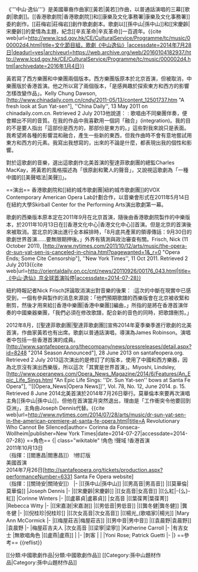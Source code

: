 《'''中山·逸仙'''》是美國華裔作曲家[[黃若|黃若]]作曲，以普通話演唱的三幕[[歌劇|歌劇]]。[[香港歌劇院|香港歌劇院]]和[[康樂及文化事務署|康樂及文化事務署]]委約創作。[[莊梅岩|莊梅岩]]創作歌劇劇本。歌劇以[[孫中山|孫中山]]和[[宋慶齡|宋慶齡]]的愛情為主題，紀念[[辛亥革命|辛亥革命]]一百週年。<ref name="GOVT">{{cite web|url=http://www.lcsd.gov.hk/CE/CulturalService/Programme/tc/music/000002d4.html|title=文化節目組，歌劇《中山逸仙》|accessdate=2014年7月28日|deadurl=yes|archiveurl=https://web.archive.org/web/20160104182937/http://www.lcsd.gov.hk/CE/CulturalService/Programme/tc/music/000002d4.html|archivedate=2016年1月4日}}</ref>

黃若寫了西方樂團和中樂團兩個版本。西方樂團版原本於北京首演，但被取消，中樂團版於香港首演。他之所以寫了兩個版本，「是感興趣於探索東方和西方的影響怎樣改變作品」。<ref name="DAWSON">Kelly Chung Dawson, [http://www.chinadaily.com.cn/cndy/2011-05/13/content_12501737.htm  "A fresh look at Sun Yat-sen"], ''China Daily'', 13 May 2011 on chinadaily.com.cn.  Retrieved 2 July 2013</ref>他說道：
: 歌唱由不同樂團伴奏，便會顯出不同的音質。在我的作品中我喜歡用一個詞「融合」(integration)。我的目的不是要人指出「這部份是西方的，那部份是東方的。」這些對我來說只是表面。我希望將各種的影響混和融合，產生一些新的東西，但我作曲時不會有意地嘗試用東方和西方的元素。我寫出我想寫的，出來的不論是什麼，都表現出我的個性和影響。<ref name="DAWSON"/>

對於這歌劇的音樂，選出這歌劇作北美首演的聖達菲歌劇團的總監Charles MacKay，將黃若的風格描述為「很原創和驚人的聲音」，又說視這歌劇為「一種中國的[[美聲唱法|美聲]]」。<ref name=MIY15/>

==演出==
香港歌劇院和[[紐約城市歌劇團|紐約城市歌劇團]]的VOX Contemporary American Opera Lab計劃合作，以音樂會形式在2011年5月14日在紐約大學Skirball Center for the Performing Arts演出歌劇第一幕。

歌劇的西樂版本原本定在2011年9月在北京首演，隨後由香港歌劇院製作的中樂版本，於2011年10月13日在[[香港文化中心|香港文化中心]]首演。但是北京的首演後來被取消。當北京的演出進行全本綵排時，「8月底共產黨的領導傳話：9月30日的歌劇世界首演……要無限期押後。」外界有猜測與政治審查有關。<ref name="FRISCH1">Frisch, Nick (11 October 2011), [http://www.nytimes.com/2011/10/12/arts/music/the-opera-dr-sun-yat-sen-is-canceled-in-china.html?pagewanted=1&_r=0  "Opera Ends; Some Cite Censorship"], ''New York Times'', 11 Oct 2011.  Retrieved 2 July 2013</ref><ref>{{cite web|url=http://orientaldaily.on.cc/cnt/news/20110926/00176_043.html|title=《中山‧逸仙》京全球首演叫停|accessdate=2014-07-28}}</ref>

紐約時報記者Nick Frisch評論取消演出對音樂的後果：
:這次的中斷在現實中已感受到，一個有參與製作的消息來源說：「他們預期歌譜的西樂版會在北京被收緊和刪剪，然後才用來給[[香港中樂團|香港中樂團]]編曲，」所指的是將在香港首演伴奏的中國樂器樂團，「我們必須在修改歌譜，配合新的音色的同時，把歌譜刪剪。」<ref name="FRISCH1"/>

2012年8月，[[聖達菲歌劇團|聖達菲歌劇團]]宣佈2014年夏季樂季進行歌劇的北美首演，作曲家黃若也有出席。歌劇以普通話演唱，導演為James Robinson。演唱者中包括一些香港首演的成員。<ref>[http://www.santafeopera.org/thecompany/news/pressreleases/detail.aspx?id=8248 "2014 Season Announced"], 28 June 2013 on santafeopera.org.  Retrieved 2 July 2013</ref>這次演出的是修訂了的版本，使用了中國和西方樂器，因為北京沒有演出西樂版，所以這次「其實是世界首演」。<ref name=MIY15>Miyoshi, Lindsley, [http://www.operanews.com/Opera_News_Magazine/2014/6/Features/An_Epic_Life_Sings.html "An Epic Life Sings: ''Dr. Sun Yat-sen'' bows at Santa Fe Opera"], ''[[Opera_News|Opera News]]'', Vol. 78, No. 12, June 2014. p. 15.  Retrieved 8 June 2014</ref>北美首演於2014年7月26日舉行。莫華倫本來要再次演唱主角[[孫中山|孫中山]]，但他在首演當月突然退出，理由是「工作衝突令他要回到亞洲」，主角由Joseph Dennis代替。<ref>{{cite web|url=http://www.nytimes.com/2014/07/28/arts/music/dr-sun-yat-sen-in-the-american-premiere-at-santa-fe-opera.html|title=A Revolutionary Who Cannot Be Silenced|author=
Corinna da Fonseca-Wollheim|publisher=New York Times|date=2014-07-27|accessdate=2014-07-28}}</ref>
==角色==
{| class="wikitable"
!角色
!聲域
!香港首演<br>2011年10月13日<ref name="GOVT"/><br>（指揮：[[閻惠昌|閻惠昌]]）
!修訂版<br>美國首演<br>2014年7月26日<ref>[http://santafeopera.org/tickets/production.aspx?performanceNumber=6331 Santa Fe Opera website]</ref><br>（指揮：[[關琦安|關琦安]]）
|-
|[[孫中山|孫中山]]
|[[男高音|男高音]]
|[[莫華倫|莫華倫]]
|Joseph Dennis
|-
|[[宋慶齡|宋慶齡]]
|[[女高音|女高音]]
|[[么紅|-{么}-紅]]
|Corinne Winters
|-
|[[盧慕貞|盧慕貞]]
|女高音
|[[葉葆菁|葉葆菁]]
|Rebecca Witty
|-
|[[宋嘉澍|宋嘉澍]]
|[[男低音|男低音]]
|[[龔冬健|龔冬健]]
|龔冬健
|-
|[[倪桂珍|倪桂珍]]
|[[次女高音|次女高音]]
|[[楊光_(歌唱家)|楊光]]
|Mary Ann McCormick
|-
|[[梅屋莊吉|梅屋莊吉]]
|[[男中音|男中音]]
|[[袁晨野|袁晨野]]
|袁晨野
|-
|梅屋莊吉夫人
|次女高音
|[[梁寧|梁寧]]
|Katherine Carroll
|-
|有吉女士
|無歌唱角色
|[[盧燕|盧燕]]
|
|-
|刺客
|
|
|Yoni Rose; Patrick Guetti
|-
|}
==參考==
{{reflist}}

[[分類:中國歌劇作品|分類:中國歌劇作品]]
[[Category:孫中山題材作品|Category:孫中山題材作品]]